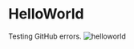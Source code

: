 # HelloWorld
Testing GitHub errors.
![helloworld](https://cloud.githubusercontent.com/assets/22433262/18819140/c8f186b8-834f-11e6-9d16-d9d28d5c48fe.PNG)

